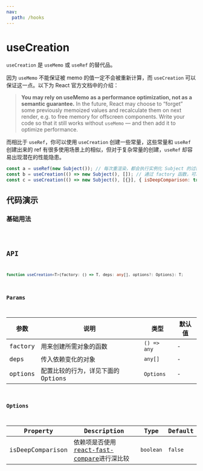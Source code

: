 ```yaml
---
nav:
  path: /hooks
---
```


# useCreation

`useCreation` 是 `useMemo` 或 `useRef` 的替代品。

因为 `useMemo` 不能保证被 memo 的值一定不会被重新计算，而 `useCreation` 可以保证这一点。以下为 React 官方文档中的介绍：

> **You may rely on useMemo as a performance optimization, not as a semantic guarantee.** In the future, React may choose to “forget” some previously memoized values and recalculate them on next render, e.g. to free memory for offscreen components. Write your code so that it still works without `useMemo` — and then add it to optimize performance.

而相比于 `useRef`，你可以使用 `useCreation` 创建一些常量，这些常量和 `useRef` 创建出来的 ref 有很多使用场景上的相似，但对于复杂常量的创建，`useRef` 却容易出现潜在的性能隐患。

```javascript
const a = useRef(new Subject()); // 每次重渲染，都会执行实例化 Subject 的过程，即便这个实例立刻就被扔掉了
const b = useCreation(() => new Subject(), []); // 通过 factory 函数，可以避免性能隐患
const c = useCreation(() => new Subject(), [{}], { isDeepComparison: true }); // 依赖项将进行深比较
```

## 代码演示

### 基础用法

<code src="./demo/demo1.tsx" />

## API

```typescript
function useCreation<T>(factory: () => T, deps: any[], options?: Options): T;
```

### Params

| 参数    | 说明                               | 类型        | 默认值 |
| ------- | ---------------------------------- | ----------- | ------ |
| factory | 用来创建所需对象的函数             | `() => any` | -      |
| deps    | 传入依赖变化的对象                 | `any[]`     | -      |
| options | 配置比较的行为，详见下面的 Options | `Options`   | -      |

### Options

| Property         | Description                                                                                    | Type      | Default |
| ---------------- | ---------------------------------------------------------------------------------------------- | --------- | ------- |
| isDeepComparison | 依赖项是否使用[react-fast-compare](https://www.npmjs.com/package/react-fast-compare)进行深比较 | `boolean` | `false` |
